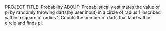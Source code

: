 PROJECT TITLE: Probability
ABOUT: Probablistically estimates the value of pi by randomly throwing darts(by user input) in a circle of radius 1 inscribed within a square of radius 2.Counts the number of darts that land within circle and finds pi.
